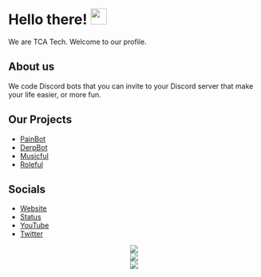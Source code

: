 # Hello there! <img src="https://media.giphy.com/media/hvRJCLFzcasrR4ia7z/giphy.gif" width="32px">
We are TCA Tech. Welcome to our profile.

## About us
We code Discord bots that you can invite to your Discord server that make your life easier, or more fun.

## Our Projects
- [PainBot](https://painbot.tk)
- [DerpBot](https://github.com/TCATech/DerpBot)
- [Musicful](https://musicful.tk)
- [Roleful](https://github.com/TCATech/Roleful)

## Socials
- [Website](https://tcatech.ml)
- [Status](https://status.tcatech.ml)
- [YouTube](https://youtube.com/channel/UClRBLstCbOwgjmqv1DreWBA)
- [Twitter](https://twiter.com/TCATechStatus)

<div align='center'>
  <img src='https://screenie.nottca.tk/u40z2siim.png'><br />
  <img src='https://screenie.nottca.tk/lwfl48kzh.png'><br />
  <img src='https://screenie.nottca.tk/iv5xvgdwb.png'><br />
</div>
